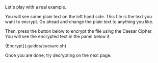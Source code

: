 Let's play with a real example.

You will see some plain text on the left hand side. This file is the text you want to encrypt. Go ahead and change the plain text to anything you like.

Then, press the button below to encrypt the file using the Caesar Cipher. You will see the encrypted text in the panel below it. 

{Encrypt}(.guides/caesare.sh)

Once you are done, try decrypting on the next page.
